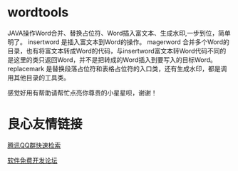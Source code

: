 # wordtools
JAVA操作Word合并、替换占位符、Word插入富文本、生成水印,一步到位，简单明了。 
insertword 是插入富文本到Word的操作。 
magerword 合并多个Word的目录，也有将富文本转成Word的代码，与insertword富文本转Word代码不同的是这里的类只返回Word，并不是把转成的Word插入到要写入的目标Word。 
replacemark 是替换段落占位符和表格占位符的入口类，还有生成水印，都是调用其他目录的工具类。 

感觉好用有帮助请帮忙点亮你尊贵的小星星呗，谢谢！



 # 良心友情链接

[腾讯QQ群快速检索](http://u.720life.cn/s/8cf73f7c)

[软件免费开发论坛](http://u.720life.cn/s/bbb01dc0)